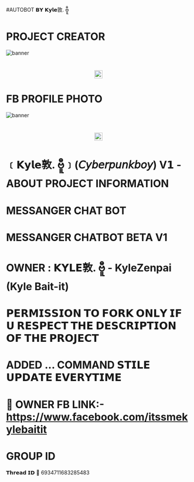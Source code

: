 #AUTOBOT 𝗕𝗬 𝗞𝘆𝗹𝗲敦. ဗီူ
# PROJECT CREATOR</h1>
<img src="https://i.imgur.com/So6L2oe.gif" alt="banner">
<h1 align="center"><img src="./dashboard/images/logo-non-bg.png" width="22px"> 

# FB PROFILE PHOTO</h1>
<img src="https://i.ibb.co/stQtR0M/image.jpg" alt="banner">
<h1 align="center"><img src="./dashboard/images/logo-non-bg.png" width="22px"> 
 
  # ﹝𝗞𝘆𝗹𝗲敦. ဗီူ﹞(𝘊𝘺𝘣𝘦𝘳𝘱𝘶𝘯𝘬𝘣𝘰𝘺)  V𝟭 - ABOUT PROJECT INFORMATION</h1>

# MESSANGER CHAT BOT
# MESSANGER CHATBOT BETA V1
# OWNER : 𝗞𝗬𝗟𝗘敦. ဗီူ - KyleZenpai (Kyle Bait-it)
# 𝗣𝗘𝗥𝗠𝗜𝗦𝗦𝗜𝗢𝗡 𝗧𝗢 𝗙𝗢𝗥𝗞 𝗢𝗡𝗟𝗬 𝗜𝗙 𝗨 𝗥𝗘𝗦𝗣𝗘𝗖𝗧 𝗧𝗛𝗘 𝗗𝗘𝗦𝗖𝗥𝗜𝗣𝗧𝗜𝗢𝗡 𝗢𝗙 𝗧𝗛𝗘 𝗣𝗥𝗢𝗝𝗘𝗖𝗧
# ADDED ... COMMAND 𝗦𝗧𝗜𝗟𝗘 𝗨𝗣𝗗𝗔𝗧𝗘 𝗘𝗩𝗘𝗥𝗬𝗧𝗜𝗠𝗘
# 👤 OWNER FB LINK:-https://www.facebook.com/itssmekylebaitit
# GROUP ID
𝗧𝗵𝗿𝗲𝗮𝗱 𝗜𝗗 🔰
6934711683285483
